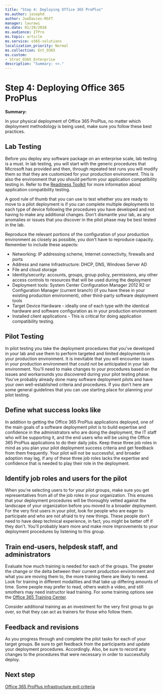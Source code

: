```yaml
---
title: "Step 4: Deploying Office 365 ProPlus"
ms.author: josephd
author: JoeDavies-MSFT
manager: laurawi
ms.date: 01/29/2018
ms.audience: ITPro
ms.topic: article
ms.service: o365-solutions
localization_priority: Normal
ms.collection: Ent_O365
ms.custom:
- Strat_O365_Enterprise
description: "Summary: <>."
---
```


# Step 4: Deploying Office 365 ProPlus

**Summary:** 

In your physical deployment of Office 365 ProPlus, no matter which deployment methodology is being used, make sure you follow these best practices.

## Lab Testing

Before you deploy any software package on an enterprise scale, lab testing is a must. In lab testing, you will start with the generic procedures that Microsoft has provided and then, through repeated test runs you will modify them so that they are customized for your production environment. This is also the environment that you should perform your application compatibility testing in. Refer to the [Readiness Toolkit](https://docs.microsoft.com/DeployOffice/use-the-readiness-toolkit-to-assess-application-compatibility-for-office-365-pro) for more information about application compatibility testing.

A good rule of thumb that you can use to test whether you are ready to move to a pilot deployment is if you can complete multiple deployments to each type of device following the procedures you have developed and not having to make any additional changes. Don't dismantle your lab, as any anomalies or issues that you discover in the pilot phase may be best tested in the lab.

Reproduce the relevant portions of the configuration of your production environment as closely as possible, you don't have to reproduce capacity.  Remember to include these aspects: 
- Networking: IP addressing scheme, Internet connectivity, firewalls and ports
- Address and name Infrastructure: DHCP, DNS, Windows Server AD
- File and cloud storage
- Identity/security: accounts, groups, group policy, permissions, any other access controls to resources that will be used during the deployment
- Deployment tools: System Center Configuration Manager 2012 R2 or Configuration Manager (current branch) (if you have these in your existing production environment), other third-party software deployment tools
- Target Device Hardware - ideally one of each type with the identical hardware and software configuration as in your production environment
- Installed client applications - This is critical for doing application compatibility testing.

## Pilot Testing

In pilot testing you take the deployment procedures that you've developed in your lab and use them to perform targeted and limited deployments in your production environment. It is inevitable that you will encounter issues in your production environment that could not be anticipated in your lab environment. You'll need to make changes to your procedures based on the issues and workarounds you discovered during your pilot testing phase. You've probably already done many software deployment pilots and have your own well-established criteria and procedures. If you don't here are some general guidelines that you can use starting place for planning your pilot testing.

## Define what success looks like

In addition to getting the Office 365 ProPlus applications deployed, one of the main goals of a software deployment pilot is to build expertise and confidence in the administrators who are doing the deployment, the IT staff who will be supporting it, and the end users who will be using the Office 365 ProPlus applications to do their daily jobs. Keep these three job roles in mind as you plan your pilot deployment success criteria and get feedback from them frequently. Your pilot will not be successful, and broader adoption may lag, if any of these three job roles lacks the expertise and confidence that is needed to play their role in the deployment.

## Identify job roles and users for the pilot

When you're selecting users to for your pilot groups, make sure you get representatives from all of the job roles in your organization. This ensures that your deployment procedures will be thoroughly vetted against the landscape of your organization before you moved to a broader deployment.
For the very first users in your pilot, look for people who are eager to participate and who are not afraid to try new things. These people don't need to have deep technical experience, in fact, you might be better off if they don't. You'll probably learn more and make more improvements to your deployment procedures by listening to this group.

## Train end-users, helpdesk staff, and administrators

Evaluate how much training is needed for each of the groups. The greater the change or the delta between their current production environment and what you are moving them to, the more training there are likely to need. Look for training in different modalities and that take up differing amounts of time. Some people may prefer to read, others watch a video, and still smothers may need instructor lead training. For some training options see the [Office 365 Training Center](https://support.office.com/office-training-center).

Consider additional training as an investment for the very first group to go over, so that they can act as trainers for those who follow them.

## Feedback and revisions

As you progress through and complete the pilot tasks for each of your target groups. Be sure to get feedback from the participants and update your deployment procedures. Accordingly. Also, be sure to record any changes to the procedures that were necessary in order to successfully deploy.

## Next step

[Office 365 ProPlus infrastructure exit criteria](office365proplus-exit-criteria.md)
